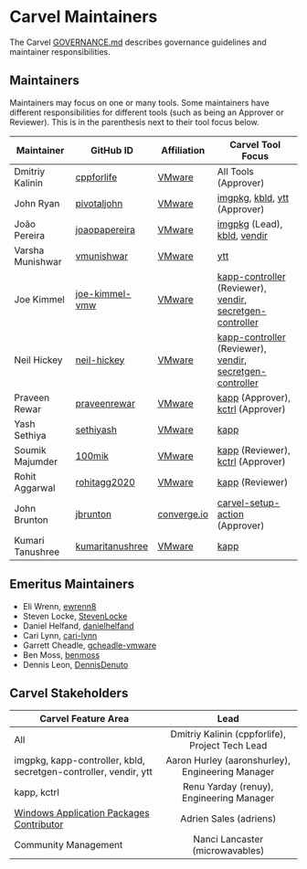 # Carvel Maintainers

The Carvel [GOVERNANCE.md](https://github.com/vmware-tanzu/carvel/blob/develop/GOVERNANCE.md) describes governance guidelines and maintainer responsibilities.

## Maintainers
Maintainers may focus on one or many tools. Some maintainers have different responsibilities for different tools (such as being an Approver or Reviewer). This is in the parenthesis next to their tool focus below.

| Maintainer       | GitHub ID                                             | Affiliation                              | Carvel Tool Focus                                                                                                                                                                                                                  |
|------------------|-------------------------------------------------------|------------------------------------------|------------------------------------------------------------------------------------------------------------------------------------------------------------------------------------------------------------------------------------|
| Dmitriy Kalinin  | [cppforlife](https://github.com/cppforlife)           | [VMware](https://www.github.com/vmware/) | All Tools (Approver)                                                                                                                                                                                                               |
| John Ryan        | [pivotaljohn](https://github.com/pivotaljohn)         | [VMware](https://www.github.com/vmware/) | [imgpkg](https://github.com/vmware-tanzu/carvel-imgpkg), [kbld](https://github.com/vmware-tanzu/carvel-kbld), [ytt](https://github.com/vmware-tanzu/carvel-ytt) (Approver)                                                         |
| João Pereira     | [joaopapereira](https://github.com/joaopapereira)     | [VMware](https://www.github.com/vmware/) | [imgpkg](https://github.com/vmware-tanzu/carvel-imgpkg) (Lead), [kbld](https://github.com/vmware-tanzu/carvel-kbld), [vendir](https://github.com/vmware-tanzu/carvel-vendir)                                                       |
| Varsha Munishwar | [vmunishwar](https://github.com/vmunishwar)           | [VMware](https://www.github.com/vmware/) | [ytt](https://github.com/vmware-tanzu/carvel-ytt)                                                                                                                                                                                  |
| Joe Kimmel       | [joe-kimmel-vmw](https://github.com/joe-kimmel-vmw)   | [VMware](https://www.github.com/vmware/) | [kapp-controller](https://github.com/vmware-tanzu/carvel-kapp) (Reviewer), [vendir](https://github.com/vmware-tanzu/carvel-vendir), [secretgen-controller](https://github.com/vmware-tanzu/carvel-secretgen-controller)            |
| Neil Hickey      | [neil-hickey](https://github.com/neil-hickey)         | [VMware](https://www.github.com/vmware/) | [kapp-controller](https://github.com/vmware-tanzu/carvel-kapp-controller) (Reviewer), [vendir](https://github.com/vmware-tanzu/carvel-vendir), [secretgen-controller](https://github.com/vmware-tanzu/carvel-secretgen-controller) |
| Praveen Rewar    | [praveenrewar](https://github.com/praveenrewar)       | [VMware](https://www.github.com/vmware/) | [kapp](https://github.com/vmware-tanzu/carvel-kapp) (Approver), [kctrl](https://github.com/vmware-tanzu/carvel-kapp-controller/tree/develop/cli) (Approver)                                                                        |
| Yash Sethiya     | [sethiyash](https://github.com/sethiyash)             | [VMware](https://www.github.com/vmware/) | [kapp](https://github.com/vmware-tanzu/carvel-kapp)                                                                                                                                                                                |
| Soumik Majumder  | [100mik](https://github.com/100mik)                   | [VMware](https://www.github.com/vmware/) | [kapp](https://github.com/vmware-tanzu/carvel-kapp) (Reviewer), [kctrl](https://github.com/vmware-tanzu/carvel-kapp-controller/tree/develop/cli) (Approver)                                                                        |
| Rohit Aggarwal   | [rohitagg2020](https://github.com/rohitagg2020)       | [VMware](https://www.github.com/vmware/) | [kapp](https://github.com/vmware-tanzu/carvel-kapp) (Reviewer)                                                                                                                                                                                |
| John Brunton     | [jbrunton](https://github.com/jbrunton)               | [converge.io](https://converge.io/)      | [carvel-setup-action](https://github.com/vmware-tanzu/carvel-setup-action) (Approver)                                                                                                                                              |
| Kumari Tanushree | [kumaritanushree](https://github.com/kumaritanushree) | [VMware](https://www.github.com/vmware/) | [kapp](https://github.com/vmware-tanzu/carvel-kapp)                                                                                                                                                                                |


## Emeritus Maintainers
* Eli Wrenn, [ewrenn8](https://github.com/ewrenn8)
* Steven Locke, [StevenLocke](https://github.com/StevenLocke)
* Daniel Helfand, [danielhelfand](https://github.com/danielhelfand)
* Cari Lynn, [cari-lynn](https://github.com/cari-lynn)
* Garrett Cheadle, [gcheadle-vmware](https://github.com/gcheadle-vmware)
* Ben Moss, [benmoss](https://github.com/benmoss)
* Dennis Leon, [DennisDenuto](https://github.com/DennisDenuto)

## Carvel Stakeholders

| Carvel Feature Area                                                                                                                             |                       Lead                       |
|-------------------------------------------------------------------------------------------------------------------------------------------------|:------------------------------------------------:|
| All                                                                                                                                             | Dmitriy Kalinin (cppforlife), Project Tech Lead  |
| imgpkg, kapp-controller, kbld, secretgen-controller, vendir, ytt                                                                                | Aaron Hurley (aaronshurley), Engineering Manager |
| kapp, kctrl                                                                                                                                     |     Renu Yarday (renuy), Engineering Manager     |
| [Windows Application Packages Contributor](https://github.com/adriens?tab=repositories&q=chocolatey-&type=&language=powershell&sort=stargazers) |              Adrien Sales (adriens)              |
| Community Management                                                                                                                            |         Nanci Lancaster (microwavables)          |
